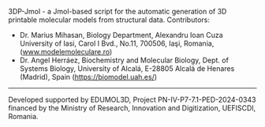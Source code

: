 3DP-Jmol - a Jmol-based script for the automatic generation of 3D printable molecular models from structural data.
Contributors: 
- Dr. Marius Mihasan, Biology Department, Alexandru Ioan Cuza University of Iasi, Carol I Bvd., No.11, 700506, Iaşi, Romania, (www.modelemoleculare.ro)
- Dr. Angel Herráez, Biochemistry and Molecular Biology, Dept. of Systems Biology, University of Alcalá, E-28805 Alcalá de Henares  (Madrid), Spain (https://biomodel.uah.es/)
-------------------------------------------
Developed supported by EDUMOL3D, Project PN-IV-P7-7.1-PED-2024-0343 financed by the Ministry of Research, Innovation and Digitization, UEFISCDI, Romania.
